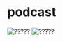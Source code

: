 # podcast
![?????](https://raw.githubusercontent.com/baisheng/podcast/master/doc/1.png)
![?????](https://raw.githubusercontent.com/baisheng/podcast/master/doc/2.png)
